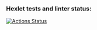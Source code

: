 ### Hexlet tests and linter status:
[![Actions Status](https://github.com/LosVetaliy/frontend-project-11/workflows/hexlet-check/badge.svg)](https://github.com/LosVetaliy/frontend-project-11/actions)